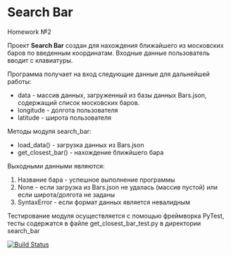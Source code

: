 # Search Bar

Homework №2

Проект **Search Bar** создан для нахождения ближайшего из московских баров по введенным координатам. Входные данные пользователь вводит с клавиатуры.

Программа получает на вход следующие данные для дальнейшей работы:
* data - массив данных, загруженный из базы данных Bars.json, содержащий список московских баров.
* longitude - долгота пользователя
* latitude - широта пользователя

Методы модуля search_bar:
* load_data() - загрузка данных из Bars.json
* get_closest_bar() - нахождение ближйшего бара

Выходными данными являются:
1. Название бара - успешное выполнение программы
2. None - если загрузка из Bars.json не удалась (массив пустой) или если широта/долгота не заданы
3. SyntaxError - если формат данных является невалидным

Тестирование модуля осуществляется с помощью фреймворка PyTest, тесты содержатся в файле get_closest_bar_test.py в директории search_bar

[![Build Status](https://travis-ci.org/AlexOdlin/search_bar.svg?branch=master)](https://travis-ci.org/AlexOdlin/search_bar)
